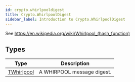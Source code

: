 ```yaml
---
id: crypto.whirlpooldigest
title: Crypto.WhirlpoolDigest
sidebar_label: Introduction to Crypto.WhirlpoolDigest
---
```




See <https://en.wikipedia.org/wiki/Whirlpool_(hash_function)>


## Types
| Type | Description |
|---|---|
| [TWhirlpool](../../crypto/crypto.whirlpooldigest/twhirlpool) | A WHIRPOOL message digest. |


